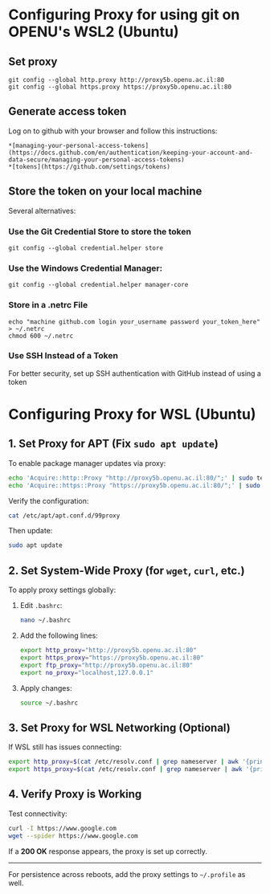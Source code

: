 
# Configuring Proxy for using git on OPENU's WSL2 (Ubuntu)

## Set proxy
```
git config --global http.proxy http://proxy5b.openu.ac.il:80
git config --global https.proxy https://proxy5b.openu.ac.il:80
```

## Generate access token 
Log on to github with your browser and follow this instructions:
```
*[managing-your-personal-access-tokens](https://docs.github.com/en/authentication/keeping-your-account-and-data-secure/managing-your-personal-access-tokens)
*[tokens](https://github.com/settings/tokens)
```

## Store the token on your local machine

Several alternatives:
### Use the Git Credential Store to store the token
```
git config --global credential.helper store
```
### Use the Windows Credential Manager:
```
git config --global credential.helper manager-core
```
### Store in a .netrc File
```
echo "machine github.com login your_username password your_token_here" > ~/.netrc
chmod 600 ~/.netrc
```
### Use SSH Instead of a Token
For better security, set up SSH authentication with GitHub instead of using a token

# Configuring Proxy for WSL (Ubuntu)

## 1. Set Proxy for APT (Fix `sudo apt update`)
To enable package manager updates via proxy:
```sh
echo 'Acquire::http::Proxy "http://proxy5b.openu.ac.il:80/";' | sudo tee /etc/apt/apt.conf.d/99proxy
echo 'Acquire::https::Proxy "https://proxy5b.openu.ac.il:80/";' | sudo tee -a /etc/apt/apt.conf.d/99proxy
```
Verify the configuration:
```sh
cat /etc/apt/apt.conf.d/99proxy
```
Then update:
```sh
sudo apt update
```

## 2. Set System-Wide Proxy (for `wget`, `curl`, etc.)
To apply proxy settings globally:
1. Edit `.bashrc`:
   ```sh
   nano ~/.bashrc
   ```
2. Add the following lines:
   ```sh
   export http_proxy="http://proxy5b.openu.ac.il:80"
   export https_proxy="https://proxy5b.openu.ac.il:80"
   export ftp_proxy="http://proxy5b.openu.ac.il:80"
   export no_proxy="localhost,127.0.0.1"
   ```
3. Apply changes:
   ```sh
   source ~/.bashrc
   ```

## 3. Set Proxy for WSL Networking (Optional)
If WSL still has issues connecting:
```sh
export http_proxy=$(cat /etc/resolv.conf | grep nameserver | awk '{print $2}'):80
export https_proxy=$(cat /etc/resolv.conf | grep nameserver | awk '{print $2}'):80
```

## 4. Verify Proxy is Working
Test connectivity:
```sh
curl -I https://www.google.com
wget --spider https://www.google.com
```
If a **200 OK** response appears, the proxy is set up correctly.

---
For persistence across reboots, add the proxy settings to `~/.profile` as well.


